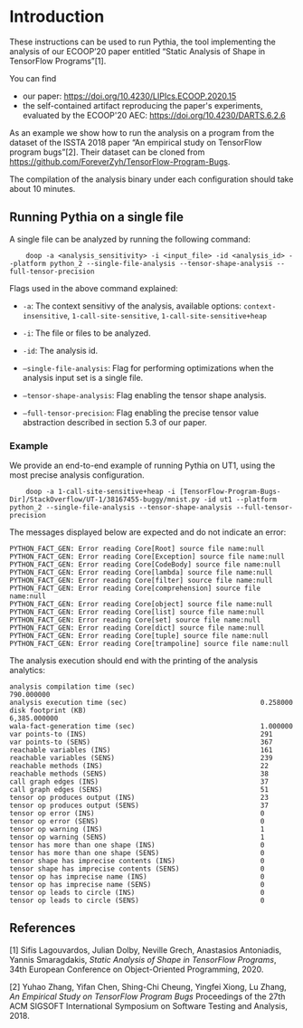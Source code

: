 Introduction
============

These instructions can be used to run Pythia, the tool implementing
the analysis of our ECOOP’20 paper entitled “Static Analysis of Shape 
in TensorFlow Programs”[1].

You can find 
* our paper: https://doi.org/10.4230/LIPIcs.ECOOP.2020.15
* the self-contained artifact reproducing the paper's experiments, 
  evaluated by the ECOOP'20 AEC: https://doi.org/10.4230/DARTS.6.2.6

As an example we show how to run the analysis on a program from the dataset of
the ISSTA 2018 paper “An empirical study on TensorFlow program bugs”[2].
Their dataset can be cloned from <https://github.com/ForeverZyh/TensorFlow-Program-Bugs>.

The compilation of the analysis binary under each configuration should
take about 10 minutes.

Running Pythia on a single file
-------------------------------

A single file can be analyzed by running the following command:

        doop -a <analysis_sensitivity> -i <input_file> -id <analysis_id> --platform python_2 --single-file-analysis --tensor-shape-analysis --full-tensor-precision

Flags used in the above command explained:

-   `-a`: The context sensitivy of the analysis, available options:
    `context-insensitive`, `1-call-site-sensitive`,
    `1-call-site-sensitive+heap`

-   `-i`: The file or files to be analyzed.

-   `-id`: The analysis id.

-   `–single-file-analysis`: Flag for performing optimizations when the
    analysis input set is a single file.

-   `–tensor-shape-analysis`: Flag enabling the tensor shape
    analysis.

-   `–full-tensor-precision`: Flag enabling the precise tensor value
    abstraction described in section 5.3 of our paper.


### Example

We provide an end-to-end example of running Pythia on UT1, using the
most precise analysis configuration.

        doop -a 1-call-site-sensitive+heap -i [TensorFlow-Program-Bugs-Dir]/StackOverflow/UT-1/38167455-buggy/mnist.py -id ut1 --platform python_2 --single-file-analysis --tensor-shape-analysis --full-tensor-precision

The messages displayed below are expected and do not indicate an error:

    PYTHON_FACT_GEN: Error reading Core[Root] source file name:null
    PYTHON_FACT_GEN: Error reading Core[Exception] source file name:null
    PYTHON_FACT_GEN: Error reading Core[CodeBody] source file name:null
    PYTHON_FACT_GEN: Error reading Core[lambda] source file name:null
    PYTHON_FACT_GEN: Error reading Core[filter] source file name:null
    PYTHON_FACT_GEN: Error reading Core[comprehension] source file name:null
    PYTHON_FACT_GEN: Error reading Core[object] source file name:null
    PYTHON_FACT_GEN: Error reading Core[list] source file name:null
    PYTHON_FACT_GEN: Error reading Core[set] source file name:null
    PYTHON_FACT_GEN: Error reading Core[dict] source file name:null
    PYTHON_FACT_GEN: Error reading Core[tuple] source file name:null
    PYTHON_FACT_GEN: Error reading Core[trampoline] source file name:null

The analysis execution should end with the printing of the analysis
analytics:

    analysis compilation time (sec)                               790.000000
    analysis execution time (sec)                                 0.258000
    disk footprint (KB)                                           6,385.000000
    wala-fact-generation time (sec)                               1.000000
    var points-to (INS)                                           291
    var points-to (SENS)                                          367
    reachable variables (INS)                                     161
    reachable variables (SENS)                                    239
    reachable methods (INS)                                       22
    reachable methods (SENS)                                      38
    call graph edges (INS)                                        37
    call graph edges (SENS)                                       51
    tensor op produces output (INS)                               23
    tensor op produces output (SENS)                              37
    tensor op error (INS)                                         0
    tensor op error (SENS)                                        0
    tensor op warning (INS)                                       1
    tensor op warning (SENS)                                      1
    tensor has more than one shape (INS)                          0
    tensor has more than one shape (SENS)                         0
    tensor shape has imprecise contents (INS)                     0
    tensor shape has imprecise contents (SENS)                    0
    tensor op has imprecise name (INS)                            0
    tensor op has imprecise name (SENS)                           0
    tensor op leads to circle (INS)                               0
    tensor op leads to circle (SENS)                              0


References
----------
[1]
Sifis Lagouvardos, Julian Dolby, Neville Grech, Anastasios Antoniadis,
Yannis Smaragdakis, *Static Analysis of Shape in TensorFlow Programs*,
34th European Conference on Object-Oriented Programming, 2020.

[2]
Yuhao Zhang, Yifan Chen, Shing-Chi Cheung, Yingfei Xiong, Lu Zhang,
*An Empirical Study on TensorFlow Program Bugs* Proceedings of the 27th
ACM SIGSOFT International Symposium on Software Testing and Analysis, 2018.

